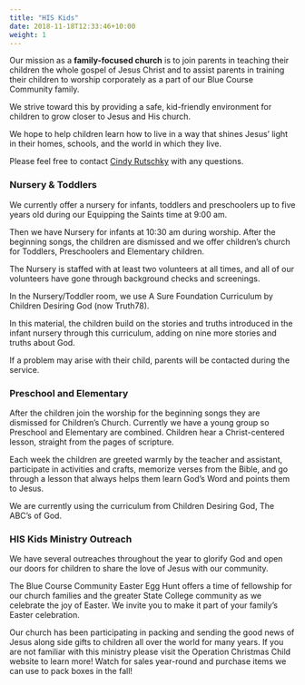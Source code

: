 ```yaml
---
title: "HIS Kids"
date: 2018-11-18T12:33:46+10:00
weight: 1
---
```


Our mission as a **family-focused church** is to join parents in teaching their children the whole gospel of Jesus Christ and 
to assist parents in training their children to worship corporately as a part of our Blue Course Community family.

We strive toward this by providing a safe, kid-friendly environment for children to grow closer to Jesus and His church.

We hope to help children learn how to live in a way that shines Jesus’ light in their homes, schools, and the world in which 
they live.

Please feel free to contact [Cindy Rutschky](/team/cindy/) with any questions. 

### Nursery & Toddlers

We currently offer a nursery for infants, toddlers and preschoolers up to five years old during our Equipping the Saints 
time at 9:00 am.  

Then we have Nursery for infants at 10:30 am during worship.  After the beginning songs, the children are dismissed and we 
offer children’s church for Toddlers, Preschoolers and Elementary children.

The Nursery is staffed with at least two volunteers at all times, and all of our volunteers have gone through background 
checks and screenings. 

In the Nursery/Toddler room, we use A Sure Foundation Curriculum by Children Desiring God (now Truth78). 

In this material, the children build on the stories and truths introduced in the infant nursery through this curriculum, 
adding on nine more stories and truths about God.

If a problem may arise with their child, parents will be contacted during the service.

### Preschool and Elementary

After the children join the worship for the beginning songs they are dismissed for Children’s Church.  Currently we have a 
young group so Preschool and Elementary are combined.  Children hear a Christ-centered lesson, straight from the pages 
of scripture.  

Each week the children are greeted warmly by the teacher and assistant, participate in activities and crafts, memorize 
verses from the Bible, and go through a lesson that always helps them learn God’s Word and points them to Jesus.

We are currently using the curriculum from Children Desiring God, The ABC’s of God.

### HIS Kids Ministry Outreach

We have several outreaches throughout the year to glorify God and open our doors for children to share the love of Jesus 
with our community. 
 
The Blue Course Community Easter Egg Hunt offers a time of fellowship for our church families and the greater State 
College community as we celebrate the joy of Easter. We invite you to make it part of your family’s Easter celebration.

Our church has been participating in packing and sending the good news of Jesus along side gifts to children all over the 
world for many years. If you are not familiar with this ministry please visit the Operation Christmas Child website to 
learn more! Watch for sales year-round and purchase items we can use to pack boxes in the fall!